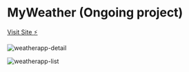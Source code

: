 # MyWeather (Ongoing project)

[Visit Site :zap:](https://yifeidesu.github.io/myweather/)

![weatherapp-detail](https://user-images.githubusercontent.com/23082500/42122229-8baab560-7c0c-11e8-8898-431324162fa8.png)

![weatherapp-list](https://user-images.githubusercontent.com/23082500/42075055-12b4c8b4-7b3d-11e8-8f4e-6d95ab2cb7ba.png)
